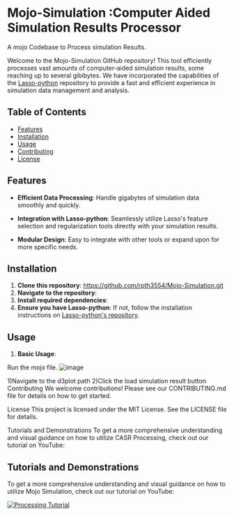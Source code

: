 # Mojo-Simulation :Computer Aided Simulation Results Processor
A mojo Codebase to Process simulation Results.


Welcome to the Mojo-Simulation GitHub repository! This tool efficiently processes vast amounts of computer-aided simulation results, some reaching up to several gibibytes. We have incorporated the capabilities of the [Lasso-python](https://github.com/path_to_lasso_python) repository to provide a fast and efficient experience in simulation data management and analysis.

## Table of Contents

- [Features](#features)
- [Installation](#installation)
- [Usage](#usage)
- [Contributing](#contributing)
- [License](#license)

## Features

- **Efficient Data Processing**: Handle gigabytes of simulation data smoothly and quickly.
  
- **Integration with Lasso-python**: Seamlessly utilize Lasso's feature selection and regularization tools directly with your simulation results.
  
- **Modular Design**: Easy to integrate with other tools or expand upon for more specific needs.

## Installation

1. **Clone this repository**:
   https://github.com/rpth3554/Mojo-Simulation.git
2. **Navigate to the repository**:
3. **Install required dependencies**:
4. **Ensure you have Lasso-python**: If not, follow the installation instructions on [Lasso-python's repository](https://github.com/open-lasso-python/lasso-python).

## Usage

1. **Basic Usage**:
   

Run the mojo file.
![image](https://github.com/rpth3554/Mojo-Simulation/assets/93345440/f9cfd62f-cacc-473a-863e-870add66c55e)

1)Navigate to the d3plot path 
2)Click the load simulation result button 
Contributing
We welcome contributions! Please see our CONTRIBUTING.md file for details on how to get started.

License
This project is licensed under the MIT License. See the LICENSE file for details.

Tutorials and Demonstrations
To get a more comprehensive understanding and visual guidance on how to utilize CASR Processing, check out our tutorial on YouTube:



## Tutorials and Demonstrations

To get a more comprehensive understanding and visual guidance on how to utilize Mojo Simulation, check out our tutorial on YouTube:

[![Processing Tutorial](https://i9.ytimg.com/vi_webp/PwJ0MLvNCZc/mq3.webp?sqp=CJi24agG&rs=AOn4CLD1HLRCu9RBzz4AKt2u5x6g1PJiKw)](https://www.youtube.com/watch?v=PwJ0MLvNCZc "Processing Tutorial")





